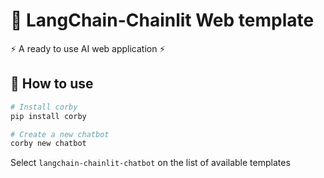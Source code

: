 # 🤖 LangChain-Chainlit Web template

⚡ A ready to use AI web application ⚡

## 🚀 How to use

```bash
# Install corby
pip install corby

# Create a new chatbot
corby new chatbot
```

Select `langchain-chainlit-chatbot` on the list of available templates